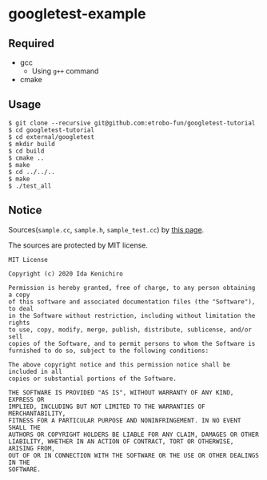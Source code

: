 # googletest-example

## Required

- gcc
  - Using `g++` command
- cmake

## Usage

```console
$ git clone --recursive git@github.com:etrobo-fun/googletest-tutorial
$ cd googletest-tutorial
$ cd external/googletest
$ mkdir build
$ cd build
$ cmake ..
$ make
$ cd ../../..
$ make
$ ./test_all
```

## Notice

Sources(`sample.cc`, `sample.h`, `sample_test.cc`) by [this page](https://rinatz.github.io/cpp-book/test-how-to-gtest/).

The sources are protected by MIT license.

```
MIT License

Copyright (c) 2020 Ida Kenichiro

Permission is hereby granted, free of charge, to any person obtaining a copy
of this software and associated documentation files (the "Software"), to deal
in the Software without restriction, including without limitation the rights
to use, copy, modify, merge, publish, distribute, sublicense, and/or sell
copies of the Software, and to permit persons to whom the Software is
furnished to do so, subject to the following conditions:

The above copyright notice and this permission notice shall be included in all
copies or substantial portions of the Software.

THE SOFTWARE IS PROVIDED "AS IS", WITHOUT WARRANTY OF ANY KIND, EXPRESS OR
IMPLIED, INCLUDING BUT NOT LIMITED TO THE WARRANTIES OF MERCHANTABILITY,
FITNESS FOR A PARTICULAR PURPOSE AND NONINFRINGEMENT. IN NO EVENT SHALL THE
AUTHORS OR COPYRIGHT HOLDERS BE LIABLE FOR ANY CLAIM, DAMAGES OR OTHER
LIABILITY, WHETHER IN AN ACTION OF CONTRACT, TORT OR OTHERWISE, ARISING FROM,
OUT OF OR IN CONNECTION WITH THE SOFTWARE OR THE USE OR OTHER DEALINGS IN THE
SOFTWARE.
```
